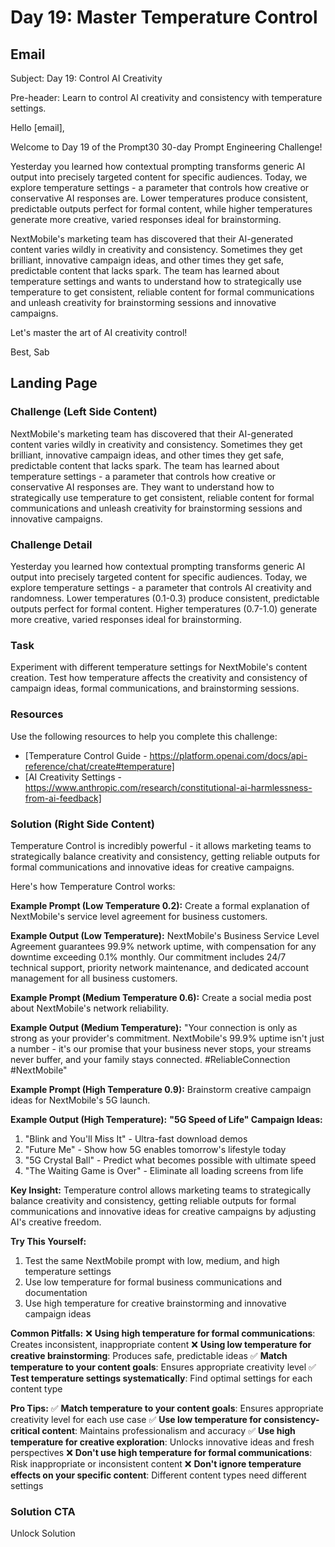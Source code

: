 # Day 19: Master Temperature Control

## Email
Subject: Day 19: Control AI Creativity

Pre-header: Learn to control AI creativity and consistency with temperature settings.

Hello [email],

Welcome to Day 19 of the Prompt30 30-day Prompt Engineering Challenge!

Yesterday you learned how contextual prompting transforms generic AI output into precisely targeted content for specific audiences. Today, we explore temperature settings - a parameter that controls how creative or conservative AI responses are. Lower temperatures produce consistent, predictable outputs perfect for formal content, while higher temperatures generate more creative, varied responses ideal for brainstorming.

NextMobile's marketing team has discovered that their AI-generated content varies wildly in creativity and consistency. Sometimes they get brilliant, innovative campaign ideas, and other times they get safe, predictable content that lacks spark. The team has learned about temperature settings and wants to understand how to strategically use temperature to get consistent, reliable content for formal communications and unleash creativity for brainstorming sessions and innovative campaigns.

Let's master the art of AI creativity control!

Best, Sab

## Landing Page

### Challenge (Left Side Content)
NextMobile's marketing team has discovered that their AI-generated content varies wildly in creativity and consistency. Sometimes they get brilliant, innovative campaign ideas, and other times they get safe, predictable content that lacks spark. The team has learned about temperature settings - a parameter that controls how creative or conservative AI responses are. They want to understand how to strategically use temperature to get consistent, reliable content for formal communications and unleash creativity for brainstorming sessions and innovative campaigns.

### Challenge Detail
Yesterday you learned how contextual prompting transforms generic AI output into precisely targeted content for specific audiences. Today, we explore temperature settings - a parameter that controls AI creativity and randomness. Lower temperatures (0.1-0.3) produce consistent, predictable outputs perfect for formal content. Higher temperatures (0.7-1.0) generate more creative, varied responses ideal for brainstorming.

### Task
Experiment with different temperature settings for NextMobile's content creation. Test how temperature affects the creativity and consistency of campaign ideas, formal communications, and brainstorming sessions.

### Resources
Use the following resources to help you complete this challenge:
- [Temperature Control Guide - https://platform.openai.com/docs/api-reference/chat/create#temperature]
- [AI Creativity Settings - https://www.anthropic.com/research/constitutional-ai-harmlessness-from-ai-feedback]

### Solution (Right Side Content)
Temperature Control is incredibly powerful - it allows marketing teams to strategically balance creativity and consistency, getting reliable outputs for formal communications and innovative ideas for creative campaigns.

Here's how Temperature Control works:

**Example Prompt (Low Temperature 0.2):**
Create a formal explanation of NextMobile's service level agreement for business customers.

**Example Output (Low Temperature):**
NextMobile's Business Service Level Agreement guarantees 99.9% network uptime, with compensation for any downtime exceeding 0.1% monthly. Our commitment includes 24/7 technical support, priority network maintenance, and dedicated account management for all business customers.

**Example Prompt (Medium Temperature 0.6):**
Create a social media post about NextMobile's network reliability.

**Example Output (Medium Temperature):**
"Your connection is only as strong as your provider's commitment. NextMobile's 99.9% uptime isn't just a number - it's our promise that your business never stops, your streams never buffer, and your family stays connected. #ReliableConnection #NextMobile"

**Example Prompt (High Temperature 0.9):**
Brainstorm creative campaign ideas for NextMobile's 5G launch.

**Example Output (High Temperature):**
**"5G Speed of Life" Campaign Ideas:**
1. "Blink and You'll Miss It" - Ultra-fast download demos
2. "Future Me" - Show how 5G enables tomorrow's lifestyle today
3. "5G Crystal Ball" - Predict what becomes possible with ultimate speed
4. "The Waiting Game is Over" - Eliminate all loading screens from life

**Key Insight:**
Temperature control allows marketing teams to strategically balance creativity and consistency, getting reliable outputs for formal communications and innovative ideas for creative campaigns by adjusting AI's creative freedom.

**Try This Yourself:**
1. Test the same NextMobile prompt with low, medium, and high temperature settings
2. Use low temperature for formal business communications and documentation
3. Use high temperature for creative brainstorming and innovative campaign ideas

**Common Pitfalls:**
❌ **Using high temperature for formal communications**: Creates inconsistent, inappropriate content
❌ **Using low temperature for creative brainstorming**: Produces safe, predictable ideas
✅ **Match temperature to your content goals**: Ensures appropriate creativity level
✅ **Test temperature settings systematically**: Find optimal settings for each content type

**Pro Tips:**
✅ **Match temperature to your content goals**: Ensures appropriate creativity level for each use case
✅ **Use low temperature for consistency-critical content**: Maintains professionalism and accuracy
✅ **Use high temperature for creative exploration**: Unlocks innovative ideas and fresh perspectives
❌ **Don't use high temperature for formal communications**: Risk inappropriate or inconsistent content
❌ **Don't ignore temperature effects on your specific content**: Different content types need different settings

### Solution CTA
Unlock Solution 